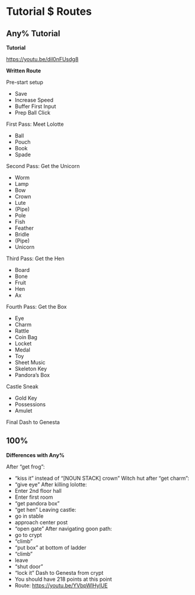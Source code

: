 # Tutorial $ Routes

## Any% Tutorial
**Tutorial**

https://youtu.be/dil0nFUsdg8

**Written Route**

Pre-start setup
- Save 
- Increase Speed 
- Buffer First Input 
- Prep Ball Click

First Pass: Meet Lolotte
- Ball 
- Pouch 
- Book 
- Spade

Second Pass: Get the Unicorn
- Worm 
- Lamp 
- Bow 
- Crown 
- Lute 
- (Pipe) 
- Pole 
- Fish 
- Feather 
- Bridle 
- (Pipe) 
- Unicorn

Third Pass: Get the Hen
- Board 
- Bone 
- Fruit 
- Hen 
- Ax

Fourth Pass: Get the Box
- Eye 
- Charm 
- Rattle 
- Coin Bag 
- Locket 
- Medal 
- Toy 
- Sheet Music 
- Skeleton Key 
- Pandora’s Box

Castle Sneak
- Gold Key 
- Possessions 
- Amulet

Final Dash to Genesta


## 100%

**Differences with Any%**

After “get frog”:
- “kiss it” instead of “[NOUN STACK] crown”
Witch hut after “get charm”: 
- “give eye”
After killing lolotte: 
- Enter 2nd floor hall
- Enter first room
- “get pandora box”
- “get hen”
Leaving castle: 
- go in stable
- approach center post
- “open gate”
After navigating goon path: 
- go to crypt
- “climb”
- “put box” at bottom of ladder
- “climb”
- leave
- “shut door”
- “lock it”
Dash to Genesta from crypt
- You should have 218 points at this point
- Route: https://youtu.be/YVbpWlHylUE
